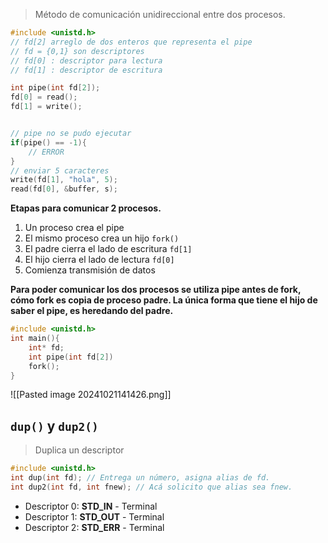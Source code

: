 > Método de comunicación unidireccional entre dos procesos.

```c
#include <unistd.h>
// fd[2] arreglo de dos enteros que representa el pipe
// fd = {0,1} son descriptores
// fd[0] : descriptor para lectura
// fd[1] : descriptor de escritura

int pipe(int fd[2]);
fd[0] = read();
fd[1] = write();


// pipe no se pudo ejecutar
if(pipe() == -1){
	// ERROR
}
// enviar 5 caracteres
write(fd[1], "hola", 5);
read(fd[0], &buffer, s);


```

**Etapas para comunicar 2 procesos.**
1. Un proceso crea el pipe
2. El mismo proceso crea un hijo `fork()`
3. El padre cierra el lado de escritura `fd[1]`
4. El hijo cierra el lado de lectura `fd[0]`
5. Comienza transmisión de datos

**Para poder comunicar los dos procesos se utiliza pipe antes de fork, cómo fork es copia de proceso padre. La única forma que tiene el hijo de saber el pipe, es heredando del padre.**

```c
#include <unistd.h>
int main(){
	int* fd;
	int pipe(int fd[2])
	fork();
}
```
![[Pasted image 20241021141426.png]]
## `dup()` y `dup2()`
> Duplica un descriptor

```c
#include <unistd.h>
int dup(int fd); // Entrega un número, asigna alias de fd.
int dup2(int fd, int fnew); // Acá solicito que alias sea fnew.
```

- Descriptor 0: **STD_IN** - Terminal
- Descriptor 1: **STD_OUT** - Terminal
- Descriptor 2: **STD_ERR** - Terminal
